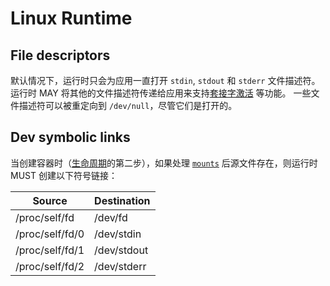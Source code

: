 # <a name="linuxRuntime" />Linux Runtime


## <a name="runtimeLinuxFileDescriptors" />File descriptors

默认情况下，运行时只会为应用一直打开 `stdin`, `stdout` 和 `stderr` 文件描述符。
运行时 MAY 将其他的文件描述符传递给应用来支持[套接字激活][socket-activated-containers] 等功能。
一些文件描述符可以被重定向到 `/dev/null`，尽管它们是打开的。


## <a name="runtimeLinuxDevSymbolicLinks" /> Dev symbolic links

当创建容器时（[生命周期](runtime_zh.md#lifecycle)的第二步），如果处理 [`mounts`](config_zh.md#mounts) 后源文件存在，则运行时 MUST 创建以下符号链接：

Source | Destination
--- | ---
/proc/self/fd   | /dev/fd
/proc/self/fd/0 | /dev/stdin
/proc/self/fd/1 | /dev/stdout
/proc/self/fd/2 | /dev/stderr

[socket-activated-containers]: http://0pointer.de/blog/projects/socket-activated-containers.html
